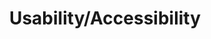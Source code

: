 ---
title: Usability/Accessibility
id: usability
classes: vertically_centered no_stretch
image: spinner.gif
---